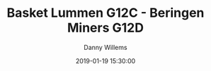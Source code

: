 ---
layout: album
title: Basket Lummen G12C - Beringen Miners G12D
description: Competitie wedstrijd tussen Basket Lummen G12C en Beringen Miners G12D.
date: 2019-01-19 15:30:00
cover: /albums/2019-01-19-Basket-Lummen-G12C-Miners-G12D/thumbnails/DSC_0130.jpg
author: Danny Willems
archived: true
pagination: 
  enabled: true
  images: true
  imageLayout: image
  itemsPerPage: 64
---